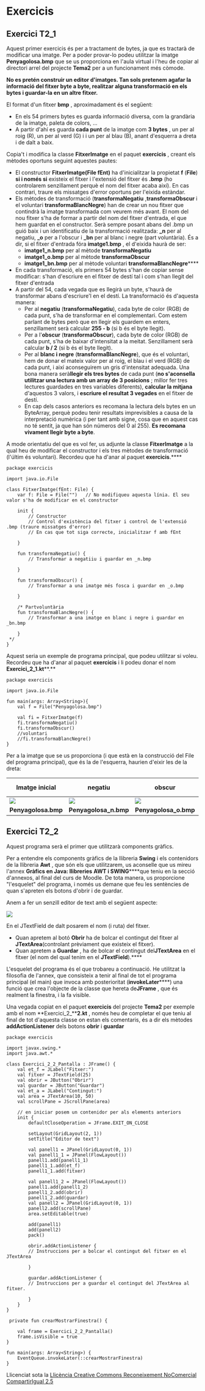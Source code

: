 # Exercicis


## Exercici T2_1

Aquest primer exercicis és per a tractament de bytes, ja que es tractarà de
modificar una imatge. Per a poder provar-lo podeu utilitzar la imatge
**Penyagolosa.bmp** que se us proporciona en l'aula virtual i l'heu de copiar
al directori arrel del projecte **Tema2** per a un funcionament més còmode.

**No es pretén construir un editor d'imatges. Tan sols pretenem agafar la
informació del fitxer byte a byte, realitzar alguna transformació en els bytes
i guardar-la en un altre fitxer.**

El format d'un fitxer **bmp** , aproximadament és el següent:

  * En els 54 primers bytes es guarda informació diversa, com la grandària de la imatge, paleta de colors, ...
  * A partir d'ahí es guarda **cada punt** de la imatge com **3 bytes** , un per al roig (R), un per al verd (G) i i un per al blau (B), anant d'esquerra a dreta i de dalt a baix.

Copia't i modifica la classe **FitxerImatge** en el paquet **exercicis** ,
creant els mètodes oportuns seguint aquestes pautes:

  * El constructor **FitxerImatge(File fEnt)** ha d'inicialitzar la propietat **f** (**File**) **si i només si** existeix el fitxer i l'extensió del fitxer és **.bmp** (ho controlarem senzillament perquè el nom del fitxer acaba així). En cas contrari, traure els missatges d'error oportuns per l'eixida estàndar.
  * Els mètodes de transformació (**transformaNegatiu** ,**transformaObscur** i el voluntari **transformaBlancNegre**) han de crear un nou fitxer que contindrà la imatge transformada com veurem més avant. El nom del nou fitxer s'ha de formar a partir del nom del fitxer d'entrada, el que hem guardat en el constructor. Serà sempre posant abans del .bmp un guió baix i un identificatiu de la transformació realitzada: **_n** per al negatiu, **_o** per a l'obscur i **_bn** per al blanc i negre (part voluntària). És a dir, si el fitxer d'entrada fóra **imatge1.bmp** , el d'eixida haurà de ser: 
    * **imatge1_n.bmp** per al mètode **transformaNegatiu**
    * **imatge1_o.bmp** per al mètode **transformaObscur**
    * **imatge1_bn.bmp** per al mètode voluntari **transformaBlancNegre******
  * En cada transformació, els primers 54 bytes s'han de copiar sense modificar: s'han d'escriure en el fitxer de destí tal i com s'han llegit del fitxer d'entrada
  * A partir del 54, cada vegada que es llegirà un byte, s'haurà de transformar abans d'escriure'l en el destí. La transformació és d'aquesta manera: 
    * Per al **negatiu** (**transformaNegatiu**), cada byte de color (RGB) de cada punt, s'ha de transformar en el complementari. Com estem parlant de bytes però que en llegir els guardem en enters, senzillament serà calcular **255 - b** (si b és el byte llegit).
    * Per a l'**obscur** (**transformaObscur**), cada byte de color (RGB) de cada punt, s'ha de baixar d'intensitat a la meitat. Senzillament serà calcular **b / 2** (si b és el byte llegit).
    * Per al **blanc i negre** (**transformaBlancNegre**), que és el voluntari, hem de donar el mateix valor per al roig, el blau i el verd (RGB) de cada punt, i així aconseguirem un gris d'intensitat adequada. Una bona manera serà**llegir els tres bytes** de cada punt (**no s'aconsella utilitzar una lectura amb un array de 3 posicions** ; millor fer tres lectures guardades en tres variables diferents), **calcular la mitjana** d'aquestos 3 valors, i **escriure el resultat 3 vegades** en el fitxer de destí.
    * En cap dels casos anteriors es recomana la lectura dels bytes en un ByteArray, perquè podeu tenir resultats imprevisibles a causa de la interpretació numèrica (i per tant amb signe, cosa que en aquest cas no té sentit, ja que han són números del 0 al 255). **Es recomana vivament llegir byte a byte**.

A mode orientatiu del que es vol fer, us adjunte la classe **FitxerImatge** a
la qual heu de modificar el constructor i els tres mètodes de transformació
(l'últim és voluntari). Recordeu que ha d'anar al paquet **exercicis**.****

       
    package exercicis
    
    import java.io.File
    
    class FitxerImatge(fEnt: File) {
    	var f: File = File("")   // No modifiqueu aquesta línia. El seu valor s'ha de modificar en el constructor
    
    	init {
    		// Constructor
    		// Control d'existència del fitxer i control de l'extensió .bmp (traure missatges d'error)
            // En cas que tot siga correcte, inicialitzar f amb fEnt
     
    	}
    
    	fun transformaNegatiu() {
    		// Transformar a negatiiu i guardar en _n.bmp
    
    	}
    
    	fun transformaObscur() {
    		// Transformar a una imatge més fosca i guardar en _o.bmp
    
    	}
    	
    	/* Partvoluntària
    	fun transformaBlancNegre() {
    		// Transformar a una imatge en blanc i negre i guardar en _bn.bmp
    
    	}
     */
    }

Aquest seria un exemple de programa principal, que podeu utilitzar si voleu.
Recordeu que ha d'anar al paquet **exercicis** i li podeu donar el nom
**Exercici_2_1.kt****.**

    
    
    package exercicis
    
    import java.io.File
    
    fun main(args: Array<String>){
    	val f = File("Penyagolosa.bmp")
    	
    	val fi = FitxerImatge(f)
    	fi.transformaNegatiu()
    	fi.transformaObscur()
    	//voluntari
    	//fi.transformaBlancNegre()
    }

  
  

Per a la imatge que se us proporciona (i que està en la construcció del File
del programa principal), que és la de l'esquerra, haurien d'eixir les de la
dreta:

**Imatge inicial** | **negatiu** | **obscur** | **blanc i negre (voluntari)**  
---|---|---|---  
![](Penyagolosa.bmp) | ![](Penyagolosa_n.bmp) | ![](Penyagolosa_o.bmp) | ![](Penyagolosa_bn.bmp)  
**Penyagolosa.bmp** | **Penyagolosa_n.bmp** | **Penyagolosa_o.bmp** | **Penyagolosa_bn.bmp**  
  


## Exercici T2_2

Aquest programa serà el primer que utilitzarà components gràfics.

Per a entendre els components gràfics de la llibreria **Swing** i els
contenidors de la llibreria **Awt** , que són els que utilitzarem, us
aconselle que us mireu l'annex **Gràfics en Java: llibreries** **AWT i
SWING******que teniu en la secció d'annexos, al final del curs de Moodle. De
tota manera, us proporcione "l'esquelet" del programa, i només us demane que
feu les sentències de quan s'apreten els botons d'obrir i de guardar.

Anem a fer un senzill editor de text amb el següent aspecte:

![](T2_Ex2_2_1.png)

En el JTextField de dalt posarem el nom (i ruta) del fitxer.

  * Quan apretem al botó **Obrir** ha de bolcar el contingut del fitxer al **JTextArea**(controlant prèviament que existeix el fitxer).
  * Quan apretem a **Guardar** , ha de bolcar el contingut del**JTextArea** en el fitxer (el nom del qual tenim en el **JTextField**).****

L'esquelet del programa és el que trobareu a continuació. He utilitzat la
filosofia de l'annex, que consisteix a tenir al final de tot el programa
principal (el main) que invoca amb posterioritat (**invokeLater******) una
funció que crea l'objecte de la classe que hereta de**JFrame** , que és
realment la finestra, i la fa visible.

Una vegada copiat en el paquet **exercicis** del projecte **Tema2** per
exemple amb el nom **Exercici_2_****2.kt** , només heu de completar el que
teniu al final de tot d'aquesta classe on estan els comentaris, és a dir els
mètodes **addActionListener** dels botons **obrir** i **guardar**

    
    
    package exercicis
    
    import javax.swing.*
    import java.awt.*
    
    class Exercici_2_2_Pantalla : JFrame() {
    	val et_f = JLabel("Fitxer:")
    	val fitxer = JTextField(25)
    	val obrir = JButton("Obrir")
    	val guardar = JButton("Guardar")
    	val et_a = JLabel("Contingut:")
    	val area = JTextArea(10, 50)
    	val scrollPane = JScrollPane(area)
    
    	// en iniciar posem un contenidor per als elements anteriors
    	init {
    		defaultCloseOperation = JFrame.EXIT_ON_CLOSE
    
    		setLayout(GridLayout(2, 1))
    		setTitle("Editor de text")
    
    		val panell1 = JPanel(GridLayout(0, 1))
    		val panell1_1 = JPanel(FlowLayout())
    		panell1.add(panell1_1)
    		panell1_1.add(et_f)
    		panell1_1.add(fitxer)
    
    		val panell1_2 = JPanel(FlowLayout())
    		panell1.add(panell1_2)
    		panell1_2.add(obrir)
    		panell1_2.add(guardar)
    		val panell2 = JPanel(GridLayout(0, 1))
    		panell2.add(scrollPane)
    		area.setEditable(true)
    
    		add(panell1)
    		add(panell2)
    		pack()
    		
    		obrir.addActionListener {
    		// Instruccions per a bolcar el contingut del fitxer en el JTextArea
    			
    		}
    		
    		guardar.addActionListener {
    		// Instruccions per a guardar el contingut del JTextArea al fitxer.
    				
    		}
    	}
    }
    
	 private fun crearMostrarFinestra() {
    
    	val frame = Exercici_2_2_Pantalla()
    	frame.isVisible = true
    }
       
    fun main(args: Array<String>) {
    	EventQueue.invokeLater(::crearMostrarFinestra)
    }

<!--

## ![](icon_activity.gif) Exercici T2_3. Voluntari

Com a exercici voluntari us propose una altra versió del Editor de Text de
l'anterior exercici.

Ara serà únicament un JTextArea, i les opcions les tindrem en menú. Utilitzeu
el component **JFileChooser** per a buscar fitxers i per a guardar-los que ens
proporciona **Swing**. Ja teniu implementada l'opció d'eixir.

![](T2_Ex2_2_2.png)

Si teniu temps i ganes, afegiu un component baix de tot per a triar la
codificació entre **UTF-8** i **ISO-8859-15**

Aquest seria l'esquelet del programa principal i la classe que implementa
JFrame. El podeu guardar per exemple en **Exercici_2_3.kt** :

    
    
    package exercicis
    
    import javax.swing.*
    import java.awt.*
    import java.io.File
    
    class Exercici_2_3 : JFrame() {
    	val area = JTextArea()
    	val scrollPane = JScrollPane(area)
    
    	val menu_p = JMenuBar()
        
        val menu_arxiu = JMenu("Arxiu")
        val menu_ajuda = JMenu("Ajuda")
        
        val obrir = JMenuItem("Obrir")
        val guardar = JMenuItem("Guardar")
        val guardarCom = JMenuItem("Guardar com ...")
        val eixir = JMenuItem("Eixir")
    
        val quantA = JMenuItem("Quant a Editor")
        
        val fCh = JFileChooser()
    
    	// en iniciar posem un contenidor per als elements anteriors
    	init {
    		defaultCloseOperation = JFrame.EXIT_ON_CLOSE
    
    		setLayout(BorderLayout())
    		setTitle("Editor de text més avançat")
    		add(scrollPane)
    		area.setEditable(true)
    
    		setSize(750, 400)
            setJMenuBar(menu_p)
    
            menu_p.add(menu_arxiu)
            menu_p.add(menu_ajuda)
            
            menu_arxiu.add(obrir)
            menu_arxiu.add(guardar)
            menu_arxiu.add(guardarCom)
            menu_arxiu.add(JSeparator())
            menu_arxiu.add(eixir)
            
            menu_ajuda.add(quantA);
    
    		obrir.addActionListener { obrir() }
    
    		guardar.addActionListener { guardar() }
    
    		guardarCom.addActionListener { guardarCom() }
    
    		eixir.addActionListener { eixir() }
    
    		quantA.addActionListener { quantA() }
    	}
    
    	fun obrir() {
    		// Instruccions per a obrir un fitxer i posar el contingut en el JTextArea
    
    	}
    
    	fun guardar() {
    		// Instruccions per a guardar el contingut del JTextArea al fitxer.
    
    	}
    
    	fun guardarCom() {
    		// Instruccions per a guardar el contingut del JTextArea al fitxer, amb la possibilitat de canviar el nom
    
    	}
    
    	fun eixir() {
    		// Instruccions per a eixir
    		System.exit(0)
    	}
    
    	fun quantA() {
    		// Instruccions per a mostrar un diàleg amb la versió (Acerca de...)
    
    	}
    }
    
    
    fun main(args: Array<String>) {
    	EventQueue.invokeLater( { Exercici_2_3().isVisible = true })
    }  
 -->   

Llicenciat sota la  [Llicència Creative Commons Reconeixement NoComercial
CompartirIgual 2.5](http://creativecommons.org/licenses/by-nc-sa/2.5/)

